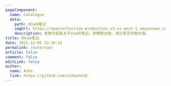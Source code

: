 ```yaml
---
pageComponent:
  name: Catalogue
  data:
    path: 《Vue》笔记
    imgUrl: https://opencollective-production.s3-us-west-1.amazonaws.com/ca272d00-958a-11e7-990a-e919fb36989b.png
    description: 本章内容是关于Vue的笔记，非教程文档，请以官方文档为准。
title: 《Vue》笔记
date: 2021-12-05 12:16:12
permalink: /note/vue/
article: false
comment: false
editLink: false
author:
  name: Ashe
  link: https://github.com/asheone18
---
```

